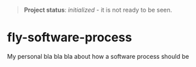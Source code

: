 > **Project status**: *initialized* - it is not ready to be seen.

# fly-software-process
My personal bla bla bla about how a software process should be
